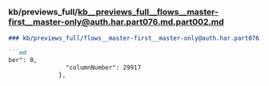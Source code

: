 ### kb/previews_full/kb__previews_full__flows__master-first__master-only@auth.har.part076.md.part002.md

```md
### kb/previews_full/flows__master-first__master-only@auth.har.part076.md (part 002)

```md
ber": 0,
                "columnNumber": 29917
              },

```

```

```
